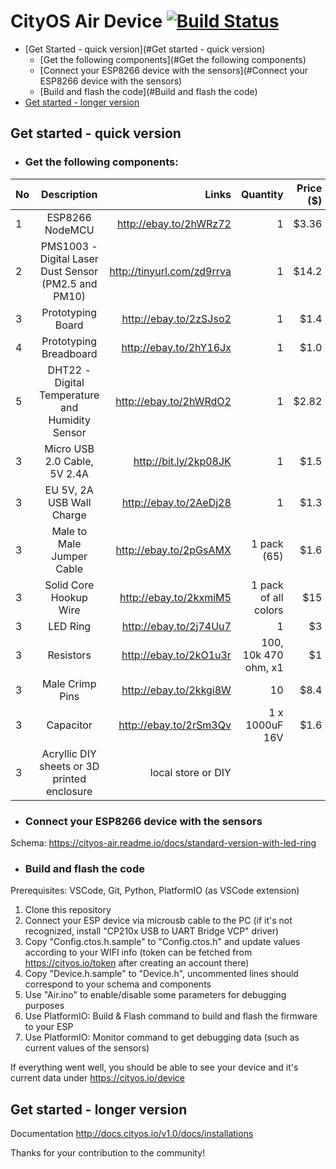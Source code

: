 # CityOS Air Device [![Build Status](https://travis-ci.com/semsuddin/air.nodemcu.full.svg?branch=custom)](https://travis-ci.com/semsuddin/air.nodemcu.full)

- [Get Started - quick version](#Get started - quick version)
  * [Get the following components](#Get the following components)
  * [Connect your ESP8266 device with the sensors](#Connect your ESP8266 device with the sensors)
  * [Build and flash the code](#Build and flash the code)
- [Get started - longer version](#http://docs.cityos.io/v1.0/docs/installations)

## Get started - quick version

* ### Get the following components:

| No        | Description                                               | Links                       | Quantity             | Price ($) |
| --------- |:---------------------------------------------------------:| ---------------------------:| --------------------:| ---------:|
| 1         | ESP8266 NodeMCU                                           | http://ebay.to/2hWRz72      | 1                    | $3.36     |
| 2         | PMS1003 - Digital Laser Dust Sensor (PM2.5 and PM10)      | http://tinyurl.com/zd9rrva  | 1                    | $14.2     |
| 3         | Prototyping Board                                         | http://ebay.to/2zSJso2      | 1                    | $1.4      |
| 4         | Prototyping Breadboard                                    | http://ebay.to/2hY16Jx      | 1                    | $1.0      |
| 5         | DHT22 - Digital Temperature and Humidity Sensor           | http://ebay.to/2hWRdO2      | 1                    | $2.82     |
| 3         | Micro USB 2.0 Cable, 5V 2.4A                              | http://bit.ly/2kp08JK       | 1                    | $1.5      |
| 3         | EU 5V, 2A USB Wall Charge                                 | http://ebay.to/2AeDj28      | 1                    | $1.3      |
| 3         | Male to Male Jumper Cable                                 | http://ebay.to/2pGsAMX      | 1 pack (65)          | $1.6      |
| 3         | Solid Core Hookup Wire                                    | http://ebay.to/2kxmiM5      | 1 pack of all colors | $15       |
| 3         | LED Ring                                                  | http://ebay.to/2j74Uu7      | 1                    | $3        |
| 3         | Resistors                                                 | http://ebay.to/2kO1u3r      | 100, 10k 470 ohm, x1 | $1        |
| 3         | Male Crimp Pins                                           | http://ebay.to/2kkgi8W      | 10                   | $8.4      |
| 3         | Capacitor                                                 | http://ebay.to/2rSm3Qv      | 1 x 1000uF 16V       | $1.6      |
| 3         | Acryllic DIY sheets or 3D printed enclosure               | local store or DIY          |                      |           |

* ### Connect your ESP8266 device with the sensors

Schema: https://cityos-air.readme.io/docs/standard-version-with-led-ring

* ### Build and flash the code

Prerequisites: VSCode, Git, Python, PlatformIO (as VSCode extension)

1. Clone this repository
2. Connect your ESP device via microusb cable to the PC (if it's not recognized, install "CP210x USB to UART Bridge VCP" driver)
3. Copy "Config.ctos.h.sample" to "Config.ctos.h" and update values according to your WIFI info (token can be fetched from https://cityos.io/token after creating an account there)
4. Copy "Device.h.sample" to "Device.h", uncommented lines should correspond to your schema and components
5. Use "Air.ino" to enable/disable some parameters for debugging purposes
6. Use PlatformIO: Build & Flash command to build and flash the firmware to your ESP
7. Use PlatformIO: Monitor command to get debugging data (such as current values of the sensors)

If everything went well, you should be able to see your device and it's current data under https://cityos.io/device 

## Get started - longer version
Documentation http://docs.cityos.io/v1.0/docs/installations

Thanks for your contribution to the community!